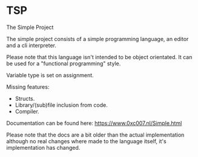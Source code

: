 # TSP
The Simple Project

The simple project consists of a simple programming language, an editor and a cli interpreter.

Please note that this language isn't intended to be object orientated.
It can be used for a "functional programming" style.

Variable type is set on assignment.

Missing features:
- Structs.
- Library/(sub)file inclusion from code.
- Compiler.

Documentation can be found here:
https://www.0xc007.nl/Simple.html

Please note that the docs are a bit older than the actual implementation although no real 
changes where made to the language itself, it's implementation has changed.

